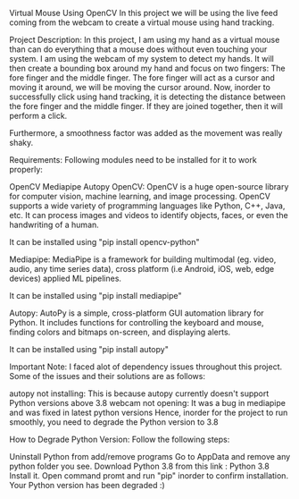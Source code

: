 Virtual Mouse Using OpenCV
In this project we will be using the live feed coming from the webcam to create a virtual mouse using hand tracking.

Project Description:
In this project, I am using my hand as a virtual mouse than can do everything that a mouse does without even touching your system. I am using the webcam of my system to detect my hands. It will then create a bounding box around my hand and focus on two fingers: The fore finger and the middle finger. The fore finger will act as a cursor and moving it around, we will be moving the cursor around. Now, inorder to successfully click using hand tracking, it is detecting the distance between the fore finger and the middle finger. If they are joined together, then it will perform a click.

Furthermore, a smoothness factor was added as the movement was really shaky.

Requirements:
Following modules need to be installed for it to work properly:

OpenCV
Mediapipe
Autopy
OpenCV:
OpenCV is a huge open-source library for computer vision, machine learning, and image processing. OpenCV supports a wide variety of programming languages like Python, C++, Java, etc. It can process images and videos to identify objects, faces, or even the handwriting of a human.

It can be installed using "pip install opencv-python"

Mediapipe:
MediaPipe is a framework for building multimodal (eg. video, audio, any time series data), cross platform (i.e Android, iOS, web, edge devices) applied ML pipelines.

It can be installed using "pip install mediapipe"

Autopy:
AutoPy is a simple, cross-platform GUI automation library for Python. It includes functions for controlling the keyboard and mouse, finding colors and bitmaps on-screen, and displaying alerts.

It can be installed using "pip install autopy"

Important Note:
I faced alot of dependency issues throughout this project. Some of the issues and their solutions are as follows:

autopy not installing: This is because autopy currently doesn't support Python versions above 3.8
webcam not opening: It was a bug in mediapipe and was fixed in latest python versions
Hence, inorder for the project to run smoothly, you need to degrade the Python version to 3.8

How to Degrade Python Version:
Follow the following steps:

Uninstall Python from add/remove programs
Go to AppData and remove any python folder you see.
Download Python 3.8 from this link : Python 3.8
Install it.
Open command promt and run "pip" inorder to confirm installation.
Your Python version has been degraded :)
